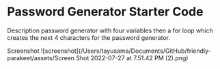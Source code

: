 # Password Generator Starter Code

Description password generator with four variables then a for loop which creates the next 4 characters for the password generator.

Screenshot
![screenshot](/Users/tayusama/Documents/GitHub/friendly-parakeet/assets/Screen Shot 2022-07-27 at 7.51.42 PM (2).png)